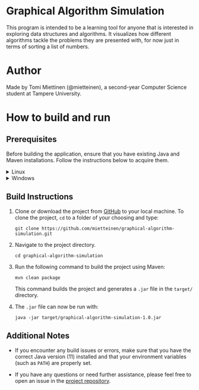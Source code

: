 # Graphical Algorithm Simulation

This program is intended to be a learning tool for anyone that is interested in exploring data structures and algorithms. It visualizes how different algorithms tackle the problems they are presented with, for now just in terms of sorting a list of numbers.

# Author

Made by Tomi Miettinen (@mietteinen), a second-year Computer Science student at Tampere University.

# How to build and run

## Prerequisites

Before building the application, ensure that you have existing Java and Maven installations. Follow the instructions below to acquire them.

<details>
<summary>Linux</summary>

1. Install the dependencies via your system's package manager:

   <p><h5> Debian/Ubuntu </h5></p>

    ```shell
    sudo apt-get install default-jre maven
    ```
   <p><h5> Red Hat </h5></p>

   ```shell
   sudo yum install java-11-openjdk maven
   ```

2. Run `java --version` and `mvn --version` to make sure the tools are working as they should.
    - You may have to restart your shell session by reopening the terminal.
</details>

<details>
<summary>Windows</summary>

1. <b>Install Java</b>
    - Download the Java installer from [Oracle](https://www.oracle.com/java/technologies/javase-downloads.html).
    - Run the installer and follow given instructions.
&nbsp;
2. <b>Install Maven</b>
    - Download the Maven binaries from [the Apache Maven website](https://maven.apache.org/download.cgi).
    - Extract the contents of the zip file to a directory of your choosing (e.g. `C:\Program Files\Apache\maven`).
    - Add the `bin` (e.g. `C:\Program Files\Apache\maven\bin`) directory to PATH.
</details>

## Build Instructions

1. Clone or download the project from [GitHub](https://github.com/mietteinen/graphical-algorithm-simulation) to your local machine. To clone the project, `cd` to a folder of your choosing and type:

    ```shell
    git clone https://github.com/mietteinen/graphical-algorithm-simulation.git
    ```

2. Navigate to the project directory.

    ```shell
    cd graphical-algorithm-simulation
    ```

3. Run the following command to build the project using Maven:

    ```shell
    mvn clean package
    ```
    This command builds the project and generates a `.jar` file in the `target/` directory.

4. The `.jar` file can now be run with:

    ```shell
    java -jar target/graphical-algorithm-simulation-1.0.jar
    ```

## Additional Notes

- If you encounter any build issues or errors, make sure that you have the correct Java version (11) installed and that your environment variables (such as `PATH`) are properly set.

- If you have any questions or need further assistance, please feel free to open an issue in the [project repository](https://github.com/mietteinen/graphical-algorithm-simulation/issues).
